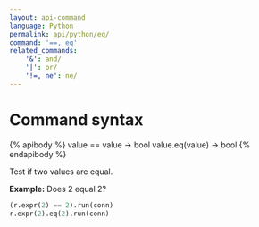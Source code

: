 ```yaml
---
layout: api-command
language: Python
permalink: api/python/eq/
command: '==, eq'
related_commands:
    '&': and/
    '|': or/
    '!=, ne': ne/
---
```


# Command syntax #

{% apibody %}
value == value &rarr; bool
value.eq(value) &rarr; bool
{% endapibody %}

Test if two values are equal.

__Example:__ Does 2 equal 2?

```py
(r.expr(2) == 2).run(conn)
r.expr(2).eq(2).run(conn)
```
